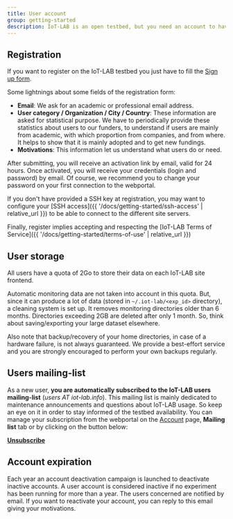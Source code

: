 ```yaml
---
title: User account
group: getting-started
description: IoT-LAB is an open testbed, but you need an account to have access to it.
---
```


## Registration

If you want to register on the IoT-LAB testbed you just have to fill the [Sign up form](https://www.iot-lab.info/testbed/signup).

Some lightnings about some fields of the registration form:
- **Email**: We ask for an academic or professional email address.
- **User category / Organization / City / Country**: These information are asked for statistical purpose. We have to periodically provide these statistics about users to our funders, to understand if users are mainly from academic, with which proportion from companies, and from where. It helps to show that it is mainly adopted and to get new fundings.
- **Motivations**: This information let us understand what users do or need.

After submitting, you will receive an activation link by email, valid for 24 hours. Once activated, you will receive your credentials (login and password) by email. Of course, we recommend you to change your password on your first connection to the webportal.

If you don't have provided a SSH key at registration, you may want to configure your [SSH access]({{ '/docs/getting-started/ssh-access' | relative_url }}) to be able to connect to the different site servers.

Finally, register implies accepting and respecting the [IoT-LAB Terms of Service]({{ '/docs/getting-started/terms-of-use' | relative_url }})

## User storage

All users have a quota of 2Go to store their data on each IoT-LAB site frontend.

Automatic monitoring data are not taken into account in this quota. But, since it can produce a lot of data (stored in `~/.iot-lab/<exp_id>` directory), a cleaning system is set up. It removes monitoring directories older than 6 months. Directories exceeding 2GB are deleted after only 1 month. So, think about saving/exporting your large dataset elsewhere.

Also note that backup/recovery of your home directories, in case of a hardware failure, is not always guaranteed. We provide a best-effort service and you are strongly encouraged to perform your own backups regularly.

## Users mailing-list

As a new user, **you are automatically subscribed to the IoT-LAB users mailing-list** (_users AT iot-lab.info_). This mailing list is mainly dedicated to maintenance announcements and questions about IoT-LAB usage. So keep an eye on it in order to stay informed of the testbed availability. You can manage your subscription from the webportal on the [Account](https://www.iot-lab.info/testbed/account) page, <i class="far fa-envelope"></i> **Mailing list** tab or by clicking on the button below:

<div class="text-center">
<a href="https://sympa.inria.fr/sympa/info/iot-lab-users" class="btn btn-large btn-outline-danger " target="_blank"><strong>Unsubscribe </strong><i class="fas fa-link"></i></a>
</div>

## Account expiration

Each year an account deactivation campaign is launched to deactivate inactive accounts. A user account is considered inactive if no experiment has been running for more than a year. The users concerned are notified by email. If you want to reactivate your account, you can reply to this email giving your motivations.
